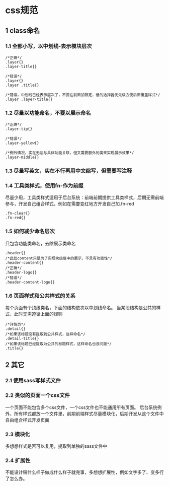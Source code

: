 # css规范
## 1 class命名
### 1.1 全部小写，以中划线-表示模块层次
```
/*正确*/
.layer{}
.layer-title{}

/*错误*/
.layer{}
.layer .title{}

/*错误，中划线已经表示层次了，不要在前面加限定，低的选择器优先级方便后面覆盖样式*/
.layer .layer-title{}
```
### 1.2 尽量以功能命名，不要以展示命名

```
/*正确*/
.layer-tip{}

/*错误*/
.layer-yellow{}

/*例外情况，实在无法与具体功能关联，但又需要额外的类来实现展示效果*/
.layer-middle{}
```

### 1.3 尽量写英文，实在不行再用中文缩写，但需要写注释

### 1.4 工具类样式，使用fn-作为前缀
尽量少用，工具类样式适用于后台系统：前端前期提供工具类样式，后期无需前端参与，开发自己组合样式，例如在需要变红地方开发自己加.fn-red
```
.fn-clear{}
.fn-red{}
```

### 1.5 如何减少命名层次
只包含功能类命名，去除展示类命名
```
.header{}
/*此处content只是为了实现块级居中的展示，不具有功能性*/
.header-content{}
/*正确*/
.header-logo{}
/*错误*/
.header-content-logo{}
```

### 1.6 页面样式和公共样式的关系
每个页面有个顶级类名，下面的结构依次以中划线命名。
当某段结构是公共的样式，此时无需遵循上面的规则

```
/*详情页*/
.detail{}
/*如果该标题没有提取到公共样式，这样命名*/
.detail-title{}
/*如果该标题已经提取为公共的标题样式，这样命名也没问题*/
.title{}
```
## 2 其它
### 2.1 使用sass写样式文件
### 2.2 类似的页面一个css文件
一个页面不能包含多个css文件，一个css文件也不能通用所有页面。
后台系统例外，所有样式都放一个文件里，前期前端样式尽量模块化，后期开发从这个文件中自由组合样式开发页面
### 2.3 模块化
多想想样式是否可以复用，提取到单独的sass文件中
### 2.4 扩展性
不能设计稿什么样子做成什么样子就完事，多想想扩展性，例如文字多了、变多行了怎么办。
